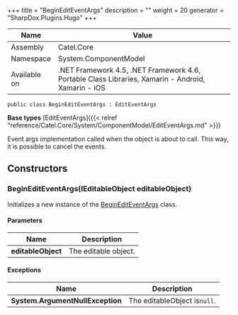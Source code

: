 

+++
title = "BeginEditEventArgs" 
description = ""
weight = 20
generator = "SharpDox.Plugins.Hugo"
+++

Name|Value
---|---
Assembly|Catel.Core
Namespace|System.ComponentModel
Available on|.NET Framework 4.5, .NET Framework 4.6, Portable Class Libraries, Xamarin - Android, Xamarin - iOS

```
public class BeginEditEventArgs : EditEventArgs
```

**Base types**
[EditEventArgs]({{< relref "reference/Catel.Core/System/ComponentModel/EditEventArgs.md" >}})

Event args implementation called when the object is about to call. This way, it is possible to cancel the events.

## Constructors

### BeginEditEventArgs(IEditableObject editableObject)

Initializes a new instance of the [BeginEditEventArgs](#) class.

#### Parameters

Name|Description
---|---
**editableObject**|The editable object.

#### Exceptions

Name|Description
---|---
**System.ArgumentNullException**|The editableObject is`null`.

